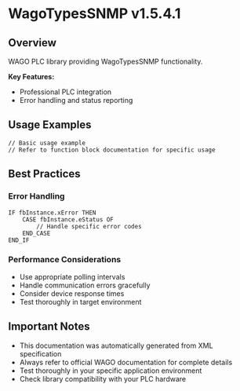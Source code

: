 # WagoTypesSNMP v1.5.4.1

## Overview
WAGO PLC library providing WagoTypesSNMP functionality.

**Key Features:**
- Professional PLC integration
- Error handling and status reporting

## Usage Examples

```iec
// Basic usage example
// Refer to function block documentation for specific usage
```

## Best Practices

### Error Handling
```iec
IF fbInstance.xError THEN
    CASE fbInstance.eStatus OF
        // Handle specific error codes
    END_CASE
END_IF
```

### Performance Considerations
- Use appropriate polling intervals
- Handle communication errors gracefully
- Consider device response times
- Test thoroughly in target environment

## Important Notes

- This documentation was automatically generated from XML specification
- Always refer to official WAGO documentation for complete details
- Test thoroughly in your specific application environment
- Check library compatibility with your PLC hardware

